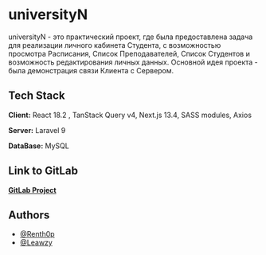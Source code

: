 # universityN

universityN - это практический проект, где была предоставлена задача для реализации личного кабинета Студента, с возможностью просмотра Расписания, Список Преподавателей, Список Студентов и возможность редактирования личных данных. Основной идея проекта - была демонстрация связи Клиента с Сервером.

## Tech Stack

**Client:** React 18.2 , TanStack Query v4, Next.js 13.4, SASS modules, Axios

**Server:** Laravel 9

**DataBase:** MySQL

## Link to GitLab

<a href="https://gitlab.com/webpractik/students/2022/students-lk-meatballs">**GitLab Project**</a>

## Authors

- [@Renth0p](https://github.com/Renth0p)
- [@Leawzy](https://github.com/Leawzy)
